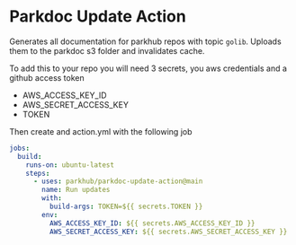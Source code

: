 # Parkdoc Update Action

Generates all documentation for parkhub repos with topic `golib`. Uploads them to the parkdoc s3 folder
and invalidates cache.

To add this to your repo you will need 3 secrets, you aws credentials and a github access token
 - AWS_ACCESS_KEY_ID
 - AWS_SECRET_ACCESS_KEY
 - TOKEN

Then create and action.yml with the following job

```yaml
jobs:
  build:
    runs-on: ubuntu-latest
    steps:
      - uses: parkhub/parkdoc-update-action@main
        name: Run updates
        with:
          build-args: TOKEN=${{ secrets.TOKEN }}
        env:
          AWS_ACCESS_KEY_ID: ${{ secrets.AWS_ACCESS_KEY_ID }}
          AWS_SECRET_ACCESS_KEY: ${{ secrets.AWS_SECRET_ACCESS_KEY }}
```
